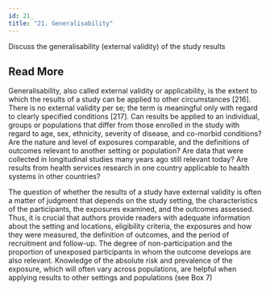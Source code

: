 ```yaml
---
id: 21_
title: "21. Generalisability"
---
```

Discuss the generalisability (external validity) of the study results

## Read More

Generalisability, also called external validity or applicability, is the extent to which the results of a study can be applied to other circumstances [216]. There is no external validity per se; the term is meaningful only with regard to clearly specified conditions [217]. Can results be applied to an individual, groups or populations that differ from those enrolled in the study with regard to age, sex, ethnicity, severity of disease, and co-morbid conditions? Are the nature and level of exposures comparable, and the definitions of outcomes relevant to another setting or population? Are data that were collected in longitudinal studies many years ago still relevant today? Are results from health services research in one country applicable to health systems in other countries?

The question of whether the results of a study have external validity is often a matter of judgment that depends on the study setting, the characteristics of the participants, the exposures examined, and the outcomes assessed. Thus, it is crucial that authors provide readers with adequate information about the setting and locations, eligibility criteria, the exposures and how they were measured, the definition of outcomes, and the period of recruitment and follow-up. The degree of non-participation and the proportion of unexposed participants in whom the outcome develops are also relevant. Knowledge of the absolute risk and prevalence of the exposure, which will often vary across populations, are helpful when applying results to other settings and populations (see Box 7)